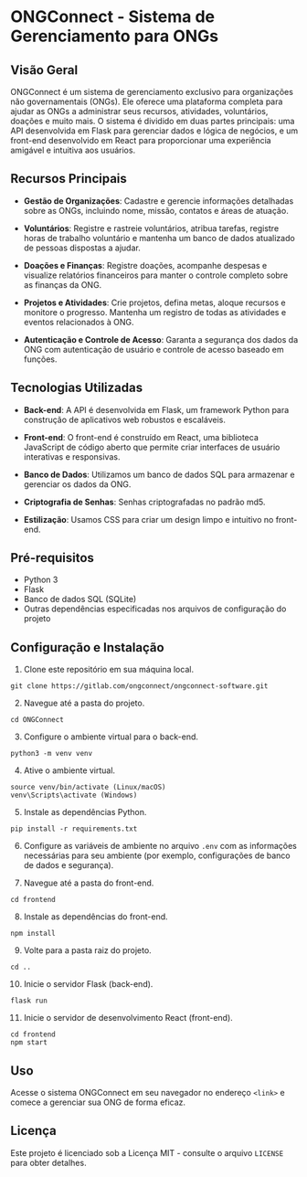 # ONGConnect - Sistema de Gerenciamento para ONGs

## Visão Geral

ONGConnect é um sistema de gerenciamento exclusivo para organizações não governamentais (ONGs). Ele oferece uma plataforma completa para ajudar as ONGs a administrar seus recursos, atividades, voluntários, doações e muito mais. O sistema é dividido em duas partes principais: uma API desenvolvida em Flask para gerenciar dados e lógica de negócios, e um front-end desenvolvido em React para proporcionar uma experiência amigável e intuitiva aos usuários.

## Recursos Principais

- **Gestão de Organizações**: Cadastre e gerencie informações detalhadas sobre as ONGs, incluindo nome, missão, contatos e áreas de atuação.

- **Voluntários**: Registre e rastreie voluntários, atribua tarefas, registre horas de trabalho voluntário e mantenha um banco de dados atualizado de pessoas dispostas a ajudar.

- **Doações e Finanças**: Registre doações, acompanhe despesas e visualize relatórios financeiros para manter o controle completo sobre as finanças da ONG.

- **Projetos e Atividades**: Crie projetos, defina metas, aloque recursos e monitore o progresso. Mantenha um registro de todas as atividades e eventos relacionados à ONG.

- **Autenticação e Controle de Acesso**: Garanta a segurança dos dados da ONG com autenticação de usuário e controle de acesso baseado em funções.

## Tecnologias Utilizadas

- **Back-end**: A API é desenvolvida em Flask, um framework Python para construção de aplicativos web robustos e escaláveis.

- **Front-end**: O front-end é construído em React, uma biblioteca JavaScript de código aberto que permite criar interfaces de usuário interativas e responsivas.

- **Banco de Dados**: Utilizamos um banco de dados SQL para armazenar e gerenciar os dados da ONG.

- **Criptografia de Senhas**: Senhas criptografadas no padrão md5.

- **Estilização**: Usamos CSS para criar um design limpo e intuitivo no front-end.

## Pré-requisitos

- Python 3
- Flask
- Banco de dados SQL (SQLite)
- Outras dependências especificadas nos arquivos de configuração do projeto

## Configuração e Instalação

1. Clone este repositório em sua máquina local.

```
git clone https://gitlab.com/ongconnect/ongconnect-software.git
```

2. Navegue até a pasta do projeto.

```
cd ONGConnect
```

3. Configure o ambiente virtual para o back-end.

```
python3 -m venv venv
```

4. Ative o ambiente virtual.

```
source venv/bin/activate (Linux/macOS)
venv\Scripts\activate (Windows)
```

5. Instale as dependências Python.

```
pip install -r requirements.txt
```

6. Configure as variáveis de ambiente no arquivo `.env` com as informações necessárias para seu ambiente (por exemplo, configurações de banco de dados e segurança).

7. Navegue até a pasta do front-end.

```
cd frontend
```

8. Instale as dependências do front-end.

```
npm install
```

9. Volte para a pasta raiz do projeto.

```
cd ..
```

10. Inicie o servidor Flask (back-end).

```
flask run
```

11. Inicie o servidor de desenvolvimento React (front-end).

```
cd frontend
npm start
```

## Uso

Acesse o sistema ONGConnect em seu navegador no endereço `<link>` e comece a gerenciar sua ONG de forma eficaz.

## Licença

Este projeto é licenciado sob a Licença MIT - consulte o arquivo `LICENSE` para obter detalhes.